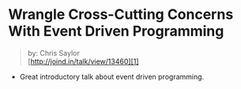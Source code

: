 # Wrangle Cross-Cutting Concerns With Event Driven Programming
> by: Chris Saylor  
> [http://joind.in/talk/view/13460][1]

* Great introductory talk about event driven programming.

[1]: http://joind.in/talk/view/13460